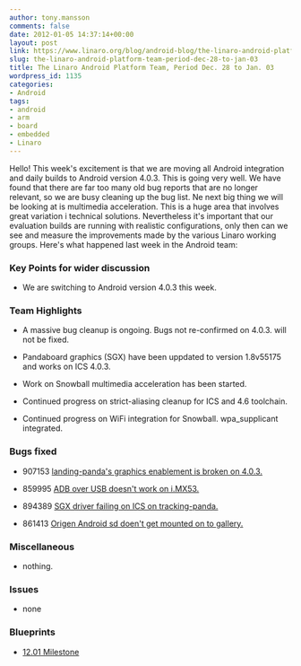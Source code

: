 ```yaml
---
author: tony.mansson
comments: false
date: 2012-01-05 14:37:14+00:00
layout: post
link: https://www.linaro.org/blog/android-blog/the-linaro-android-platform-team-period-dec-28-to-jan-03/
slug: the-linaro-android-platform-team-period-dec-28-to-jan-03
title: The Linaro Android Platform Team, Period Dec. 28 to Jan. 03
wordpress_id: 1135
categories:
- Android
tags:
- android
- arm
- board
- embedded
- Linaro
---
```


Hello! 
This week's excitement is that we are moving all Android integration and daily builds to Android version 4.0.3. This is going very well. We have found that there are far too many old bug reports that are no longer relevant, so we are busy cleaning up the bug list. Ne next big thing we will be looking at is multimedia acceleration. This is a huge area that involves great variation i technical solutions. Nevertheless it's important that our evaluation builds are running with realistic configurations, only then can we see and measure the improvements made by the various Linaro working groups. Here's what happened last week in the Android team:



### Key Points for wider discussion





	
  * We are switching to Android version 4.0.3 this week. 




### Team Highlights





	
  * A massive bug cleanup is ongoing. Bugs not re-confirmed on 4.0.3. will not be fixed.

	
  * Pandaboard graphics (SGX) have been uppdated to version 1.8v55175 and works on ICS 4.0.3.

	
  * Work on Snowball multimedia acceleration has been started.

	
  * Continued progress on strict-aliasing cleanup for ICS and 4.6 toolchain.

	
  * Continued progress on WiFi integration for Snowball. wpa_supplicant integrated.




### Bugs fixed





	
  * 907153	[ landing-panda's graphics enablement is broken on 4.0.3.](https://bugs.launchpad.net/linaro-android/+bug/907153)

	
  * 859995	[ ADB over USB doesn't work on i.MX53.](https://bugs.launchpad.net/linaro-android/+bug/859995)

	
  * 894389	[ SGX driver failing on ICS on tracking-panda.](https://bugs.launchpad.net/linaro-android/+bug/894389)

	
  * 861413	[ Origen Android sd doen't get mounted on to gallery.](https://bugs.launchpad.net/linaro-android/+bug/861413)




### Miscellaneous





	
  * nothing.




### Issues





	
  * none 




### Blueprints





	
  * [12.01 Milestone](https://launchpad.net/linaro-android/+milestone/12.01)


